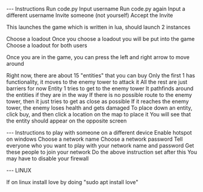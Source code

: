 --- Instructions 
Run code.py
Input username
Run code.py again
Input a different username
Invite someone (not yourself)
Accept the Invite

This launches the game which is written in lua, should launch 2 instances

Choose a loadout
Once you choose a loadout you will be put into the game
Choose a loadout for both users 

Once you are in the game, you can press the left and right arrow to move around

Right now, there are about 15 "entities" that you can buy
Only the first 1 has functionality, it moves to the enemy tower to attack it
All the rest are just barriers for now
Entity 1 tries to get to the enemy tower
It pathfinds around the entities if they are in the way
If there is no possible route to the enemy tower, then it just tries to get as close as possible
If it reaches the enemy tower, the enemy loses health and gets damaged
To place down an entity, click buy, and then click a location on the map to place it
You will see that the entity should appear on the opposite screen

--- Instructions to play with someone on a different device
Enable hotspot on windows
Choose a network name
Choose a network password
Tell everyone who you want to play with your network name and password
Get these people to join your network
Do the above instruction set after this
You may have to disable your firewall

--- LINUX

If on linux install love by doing "sudo apt install love"
